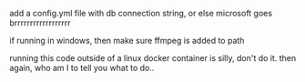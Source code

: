 add a config.yml file with db connection string, or else microsoft goes brrrrrrrrrrrrrrrrrr

if running in windows, then make sure ffmpeg is added to path

running this code outside of a linux docker container is silly, don't do it. then again, who am I to tell you what to do..
